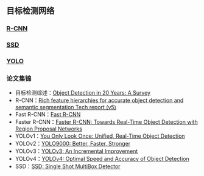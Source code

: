 ## 目标检测网络
### [R-CNN](R-CNN)
### [SSD](SSD)
### [YOLO](YOLO)
### 论文集锦

- 目标检测综述：[Object Detection in 20 Years: A Survey](https://arxiv.org/pdf/1905.05055.pdf)
- R-CNN：[Rich feature hierarchies for accurate object detection and semantic segmentation Tech report (v5)](https://arxiv.org/pdf/1311.2524.pdf)
- Fast R-CNN：[Fast R-CNN](https://arxiv.org/pdf/1504.08083.pdf)
- Faster R-CNN：[Faster R-CNN: Towards Real-Time Object Detection with Region Proposal Networks](https://arxiv.org/pdf/1506.01497.pdf)
- YOLOv1：[You Only Look Once: Unified, Real-Time Object Detection](https://arxiv.org/pdf/1506.02640.pdf)
- YOLOv2：[YOLO9000: Better, Faster, Stronger](https://arxiv.org/pdf/1612.08242.pdf)
- YOLOv3：[YOLOv3: An Incremental Improvement](https://pjreddie.com/media/files/papers/YOLOv3.pdf)
- YOLOv4：[YOLOv4: Optimal Speed and Accuracy of Object Detection](https://arxiv.org/pdf/2004.10934.pdf)
- SSD：[SSD: Single Shot MultiBox Detector](https://arxiv.org/pdf/1512.02325.pdf)

